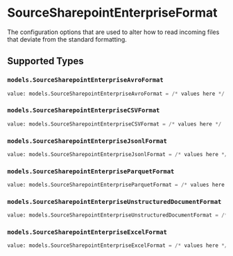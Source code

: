 # SourceSharepointEnterpriseFormat

The configuration options that are used to alter how to read incoming files that deviate from the standard formatting.


## Supported Types

### `models.SourceSharepointEnterpriseAvroFormat`

```python
value: models.SourceSharepointEnterpriseAvroFormat = /* values here */
```

### `models.SourceSharepointEnterpriseCSVFormat`

```python
value: models.SourceSharepointEnterpriseCSVFormat = /* values here */
```

### `models.SourceSharepointEnterpriseJsonlFormat`

```python
value: models.SourceSharepointEnterpriseJsonlFormat = /* values here */
```

### `models.SourceSharepointEnterpriseParquetFormat`

```python
value: models.SourceSharepointEnterpriseParquetFormat = /* values here */
```

### `models.SourceSharepointEnterpriseUnstructuredDocumentFormat`

```python
value: models.SourceSharepointEnterpriseUnstructuredDocumentFormat = /* values here */
```

### `models.SourceSharepointEnterpriseExcelFormat`

```python
value: models.SourceSharepointEnterpriseExcelFormat = /* values here */
```

